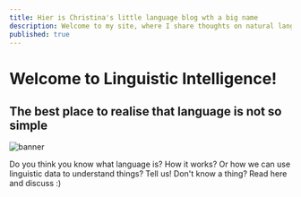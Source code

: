 ```yaml
---
title: Hier is Christina's little language blog wth a big name
description: Welcome to my site, where I share thoughts on natural language processingand whatever things I fancy.
published: true
---
```


# Welcome to Linguistic Intelligence!
## The best place to realise that language is not so simple

![banner](https://picsum.photos/970/250 "Linguistic Intelligence")

Do you think you know what language is? How it works? Or how we can use linguistic data to understand things? Tell us! Don't know a thing? Read here and discuss :)






